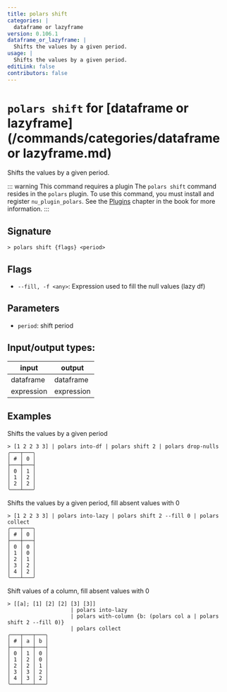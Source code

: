 ```yaml
---
title: polars shift
categories: |
  dataframe or lazyframe
version: 0.106.1
dataframe_or_lazyframe: |
  Shifts the values by a given period.
usage: |
  Shifts the values by a given period.
editLink: false
contributors: false
---
```

<!-- This file is automatically generated. Please edit the command in https://github.com/nushell/nushell instead. -->

# `polars shift` for [dataframe or lazyframe](/commands/categories/dataframe or lazyframe.md)

<div class='command-title'>Shifts the values by a given period.</div>

::: warning This command requires a plugin
The `polars shift` command resides in the `polars` plugin.
To use this command, you must install and register `nu_plugin_polars`.
See the [Plugins](/book/plugins.html) chapter in the book for more information.
:::


## Signature

```> polars shift {flags} <period>```

## Flags

 -  `--fill, -f <any>`: Expression used to fill the null values (lazy df)

## Parameters

 -  `period`: shift period


## Input/output types:

| input      | output     |
| ---------- | ---------- |
| dataframe  | dataframe  |
| expression | expression |
## Examples

Shifts the values by a given period
```nu
> [1 2 2 3 3] | polars into-df | polars shift 2 | polars drop-nulls
╭───┬───╮
│ # │ 0 │
├───┼───┤
│ 0 │ 1 │
│ 1 │ 2 │
│ 2 │ 2 │
╰───┴───╯

```

Shifts the values by a given period, fill absent values with 0
```nu
> [1 2 2 3 3] | polars into-lazy | polars shift 2 --fill 0 | polars collect
╭───┬───╮
│ # │ 0 │
├───┼───┤
│ 0 │ 0 │
│ 1 │ 0 │
│ 2 │ 1 │
│ 3 │ 2 │
│ 4 │ 2 │
╰───┴───╯

```

Shift values of a column, fill absent values with 0
```nu
> [[a]; [1] [2] [2] [3] [3]]
                    | polars into-lazy
                    | polars with-column {b: (polars col a | polars shift 2 --fill 0)}
                    | polars collect
╭───┬───┬───╮
│ # │ a │ b │
├───┼───┼───┤
│ 0 │ 1 │ 0 │
│ 1 │ 2 │ 0 │
│ 2 │ 2 │ 1 │
│ 3 │ 3 │ 2 │
│ 4 │ 3 │ 2 │
╰───┴───┴───╯

```
